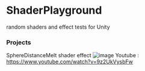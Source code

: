 # ShaderPlayground
random shaders and effect tests for Unity

### Projects
SphereDistanceMelt shader effect
![image](https://user-images.githubusercontent.com/5438317/133642190-49d441f5-a2d4-4cb8-aaac-63672ecd1615.png)
Youtube : https://www.youtube.com/watch?v=9z2UkVysbFw

